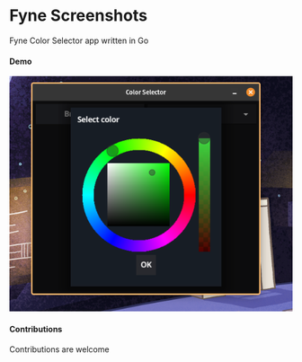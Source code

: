 # Fyne Screenshots

Fyne Color Selector app written in Go

#### Demo

![Fyne Color Selector Demo](screenshot.png)

#### Contributions

Contributions are welcome